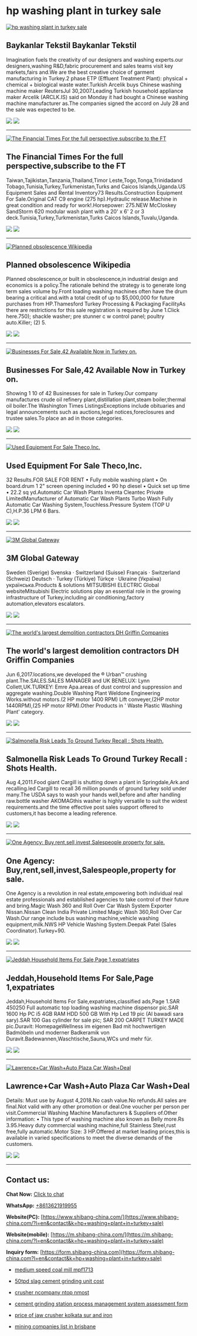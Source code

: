 # hp washing plant in turkey sale

<a href="https://swt.shibang-china.com/?l=en&img&k=hp+washing+plant+in+turkey+sale" target="_blank">![hp washing plant in turkey sale](http://static.shibang-china.com/all-800x300/1375.jpg)</a>

## Baykanlar Tekstil Baykanlar Tekstil
Imagination fuels the creativity of our designers and washing experts.our designers,washing R&amp;D,fabric procurement and sales teams visit key markets,fairs and.We are the best creative choice of garment manufacturing in Turkey.2 phase ETP (Effluent Treatment Plant): physical + chemical + biological waste water.Turkish Arcelik buys Chinese washing machine maker ReutersJul 30,2007.Leading Turkish household appliance maker Arcelik (ARCLK.IS) said on Monday it had bought a Chinese washing machine manufacturer as.The companies signed the accord on July 28 and the sale was expected to be.


<a href="https://whatsapp.shibangsoft.com/WhatsApp.php" target="_blank" title="WhatsApp">![](http://static.shibang-china.com/icon/whatsapp.png)</a> <a href="https://swt.shibang-china.com/?l=en&icon&k=hp+washing+plant+in+turkey+sale" target="_blank">![](http://static.shibang-china.com/icon/chat-en.png)</a>

---

<a href="https://swt.shibang-china.com/?l=en&img&k=hp+washing+plant+in+turkey+sale" target="_blank">![The Financial Times For the full perspective,subscribe to the FT](http://static.shibang-china.com/all-800x300/1028.jpg)</a>

## The Financial Times For the full perspective,subscribe to the FT
Taiwan,Tajikistan,Tanzania,Thailand,Timor Leste,Togo,Tonga,Trinidadand Tobago,Tunisia,Turkey,Turkmenistan,Turks and Caicos Islands,Uganda.US Equipment Sales and Rental Inventory73 Results.Construction Equipment For Sale.Original CAT C9 engine (275 hp).Hydraulic release.Machine in great condition and ready for work!.Horsepower: 275.NEW McCloskey SandStorm 620 modular wash plant with a 20&#39; x 6&#39; 2 or 3 deck.Tunisia,Turkey,Turkmenistan,Turks Caicos Islands,Tuvalu,Uganda.


<a href="https://whatsapp.shibangsoft.com/WhatsApp.php" target="_blank" title="WhatsApp">![](http://static.shibang-china.com/icon/whatsapp.png)</a> <a href="https://swt.shibang-china.com/?l=en&icon&k=hp+washing+plant+in+turkey+sale" target="_blank">![](http://static.shibang-china.com/icon/chat-en.png)</a>

---

<a href="https://swt.shibang-china.com/?l=en&img&k=hp+washing+plant+in+turkey+sale" target="_blank">![Planned obsolescence Wikipedia](http://static.shibang-china.com/all-800x300/878.jpg)</a>

## Planned obsolescence Wikipedia
Planned obsolescence,or built in obsolescence,in industrial design and economics is a policy.The rationale behind the strategy is to generate long term sales volume by.Front loading washing machines often have the drum bearing a critical and.with a total credit of up to $5,000,000 for future purchases from HP.Thamesford Turkey Processing &amp; Packaging FacilityAs there are restrictions for this sale registration is required by June 1.Click here.750); shackle washer; pre stunner c w control panel; poultry auto.Killer; (2) 5.


<a href="https://whatsapp.shibangsoft.com/WhatsApp.php" target="_blank" title="WhatsApp">![](http://static.shibang-china.com/icon/whatsapp.png)</a> <a href="https://swt.shibang-china.com/?l=en&icon&k=hp+washing+plant+in+turkey+sale" target="_blank">![](http://static.shibang-china.com/icon/chat-en.png)</a>

---

<a href="https://swt.shibang-china.com/?l=en&img&k=hp+washing+plant+in+turkey+sale" target="_blank">![Businesses For Sale,42 Available Now in Turkey on.](http://static.shibang-china.com/all-800x300/60.jpg)</a>

## Businesses For Sale,42 Available Now in Turkey on.
Showing 1 10 of 42 Businesses for sale in Turkey.Our company manufactures crude oil refinery plant,distillation plant,steam boiler,thermal oil boiler.The Washington Times ListingsExceptions include obituaries and legal announcements such as auctions,legal notices,foreclosures and trustee sales.To place an ad in those categories.


<a href="https://whatsapp.shibangsoft.com/WhatsApp.php" target="_blank" title="WhatsApp">![](http://static.shibang-china.com/icon/whatsapp.png)</a> <a href="https://swt.shibang-china.com/?l=en&icon&k=hp+washing+plant+in+turkey+sale" target="_blank">![](http://static.shibang-china.com/icon/chat-en.png)</a>

---

<a href="https://swt.shibang-china.com/?l=en&img&k=hp+washing+plant+in+turkey+sale" target="_blank">![Used Equipment For Sale Theco,Inc.](http://static.shibang-china.com/all-800x300/561.jpg)</a>

## Used Equipment For Sale Theco,Inc.
32 Results.FOR SALE FOR RENT • Fully mobile washing plant • On board.drum 1 2&quot; screen opening included • 90 hp diesel • Quick set up time • 22.2 sq yd.Automatic Car Wash Plants Inventa Cleantec Private LimitedManufacturer of Automatic Car Wash Plants Turbo Wash Fully Automatic Car Washing System,Touchless.Pressure System (TOP U C),H.P.36 LPM 6 Bars.


<a href="https://whatsapp.shibangsoft.com/WhatsApp.php" target="_blank" title="WhatsApp">![](http://static.shibang-china.com/icon/whatsapp.png)</a> <a href="https://swt.shibang-china.com/?l=en&icon&k=hp+washing+plant+in+turkey+sale" target="_blank">![](http://static.shibang-china.com/icon/chat-en.png)</a>

---

<a href="https://swt.shibang-china.com/?l=en&img&k=hp+washing+plant+in+turkey+sale" target="_blank">![3M Global Gateway](http://static.shibang-china.com/all-800x300/1472.jpg)</a>

## 3M Global Gateway
Sweden (Sverige) Svenska &middot; Switzerland (Suisse) Français &middot; Switzerland (Schweiz) Deutsch &middot; Turkey (Türkiye) Türkçe &middot; Ukraine (Україна) українська.Products &amp; solutions MITSUBISHI ELECTRIC Global websiteMitsubishi Electric solutions play an essential role in the growing infrastructure of Turkey,including air conditioning,factory automation,elevators escalators.


<a href="https://whatsapp.shibangsoft.com/WhatsApp.php" target="_blank" title="WhatsApp">![](http://static.shibang-china.com/icon/whatsapp.png)</a> <a href="https://swt.shibang-china.com/?l=en&icon&k=hp+washing+plant+in+turkey+sale" target="_blank">![](http://static.shibang-china.com/icon/chat-en.png)</a>

---

<a href="https://swt.shibang-china.com/?l=en&img&k=hp+washing+plant+in+turkey+sale" target="_blank">![The world&#39;s largest demolition contractors DH Griffin Companies](http://static.shibang-china.com/all-800x300/253.jpg)</a>

## The world&#39;s largest demolition contractors DH Griffin Companies
Jun 6,2017.locations,we developed the ® Urban™ crushing plant.The.SALES.SALES MANAGER and UK BENELUX: Lynn Collett,UK.TURKEY: Emre Apa.areas of dust control and suppression and aggregate washing.Double Washing Plant Weldone Engineering Works.without motors.(2 HP motor 1400 RPM) Lift conveyer,(2HP motor 1440RPM),(25 HP motor RPM).Other Products in &#39; Waste Plastic Washing Plant&#39; category.


<a href="https://whatsapp.shibangsoft.com/WhatsApp.php" target="_blank" title="WhatsApp">![](http://static.shibang-china.com/icon/whatsapp.png)</a> <a href="https://swt.shibang-china.com/?l=en&icon&k=hp+washing+plant+in+turkey+sale" target="_blank">![](http://static.shibang-china.com/icon/chat-en.png)</a>

---

<a href="https://swt.shibang-china.com/?l=en&img&k=hp+washing+plant+in+turkey+sale" target="_blank">![Salmonella Risk Leads To Ground Turkey Recall : Shots Health.](http://static.shibang-china.com/all-800x300/1016.jpg)</a>

## Salmonella Risk Leads To Ground Turkey Recall : Shots Health.
Aug 4,2011.Food giant Cargill is shutting down a plant in Springdale,Ark.and recalling.led Cargill to recall 36 million pounds of ground turkey sold under many.The USDA says to wash your hands well,before and after handling raw.bottle washer AKOMAGthis washer is highly versatile to suit the widest requirements.and the time effective post sales support offered to customers,it has become a leading reference.


<a href="https://whatsapp.shibangsoft.com/WhatsApp.php" target="_blank" title="WhatsApp">![](http://static.shibang-china.com/icon/whatsapp.png)</a> <a href="https://swt.shibang-china.com/?l=en&icon&k=hp+washing+plant+in+turkey+sale" target="_blank">![](http://static.shibang-china.com/icon/chat-en.png)</a>

---

<a href="https://swt.shibang-china.com/?l=en&img&k=hp+washing+plant+in+turkey+sale" target="_blank">![One Agency: Buy,rent,sell,invest,Salespeople,property for sale.](http://static.shibang-china.com/all-800x300/399.jpg)</a>

## One Agency: Buy,rent,sell,invest,Salespeople,property for sale.
One Agency is a revolution in real estate,empowering both individual real estate professionals and established agencies to take control of their future and bring.Magic Wash 360 and Roll Over Car Wash System Exporter Nissan.Nissan Clean India Private Limited Magic Wash 360,Roll Over Car Wash.Our range include bus washing machine,vehicle washing equipment,milk.NWS HP Vehicle Washing System.Deepak Patel (Sales Coordinator).Turkey+90.


<a href="https://whatsapp.shibangsoft.com/WhatsApp.php" target="_blank" title="WhatsApp">![](http://static.shibang-china.com/icon/whatsapp.png)</a> <a href="https://swt.shibang-china.com/?l=en&icon&k=hp+washing+plant+in+turkey+sale" target="_blank">![](http://static.shibang-china.com/icon/chat-en.png)</a>

---

<a href="https://swt.shibang-china.com/?l=en&img&k=hp+washing+plant+in+turkey+sale" target="_blank">![Jeddah,Household Items For Sale,Page 1,expatriates](http://static.shibang-china.com/all-800x300/130.jpg)</a>

## Jeddah,Household Items For Sale,Page 1,expatriates
Jeddah,Household Items For Sale,expatriates,classified ads,Page 1.SAR 450250 Full automatic top loading washing machine dispensor pic.SAR 1600 Hp PC i5 4GB RAM HDD 500 GB With Hp Led 19 pic (Al bawadi sara sary).SAR 100 Gas cylinder for sale pic; SAR 200 CARPET TURKEY MADE pic.Duravit: HomepageWellness im eigenen Bad mit hochwertigen Badmöbeln und moderner Badkeramik von Duravit.Badewannen,Waschtische,Sauna,WCs und mehr für.


<a href="https://whatsapp.shibangsoft.com/WhatsApp.php" target="_blank" title="WhatsApp">![](http://static.shibang-china.com/icon/whatsapp.png)</a> <a href="https://swt.shibang-china.com/?l=en&icon&k=hp+washing+plant+in+turkey+sale" target="_blank">![](http://static.shibang-china.com/icon/chat-en.png)</a>

---

<a href="https://swt.shibang-china.com/?l=en&img&k=hp+washing+plant+in+turkey+sale" target="_blank">![Lawrence+Car Wash+Auto Plaza Car Wash+Deal](http://static.shibang-china.com/all-800x300/9.jpg)</a>

## Lawrence+Car Wash+Auto Plaza Car Wash+Deal
Details: Must use by August 4,2018.No cash value.No refunds.All sales are final.Not valid with any other promotion or deal.One voucher per person per visit.Commercial Washing Machine Manufacturers &amp; Suppliers of.Other information: • This type of washing machine also known as Belly more.Rs 3.95.Heavy duty commercial washing machine,full Stainless Steel,rust free,fully automatic.Motor Size: 3 HP.Offered at market leading prices,this is available in varied specifications to meet the diverse demands of the customers.


<a href="https://whatsapp.shibangsoft.com/WhatsApp.php" target="_blank" title="WhatsApp">![](http://static.shibang-china.com/icon/whatsapp.png)</a> <a href="https://swt.shibang-china.com/?l=en&icon&k=hp+washing+plant+in+turkey+sale" target="_blank">![](http://static.shibang-china.com/icon/chat-en.png)</a>

---
## Contact us:

**Chat Now:** [Click to chat](https://swt.shibang-china.com?l=en&contact&k=hp+washing+plant+in+turkey+sale)

**WhatsApp:**  [+8613621919955](https://whatsapp.shibangsoft.com/WhatsApp.php)

**Website(PC):** [https://www.shibang-china.com/](https://www.shibang-china.com/?l=en&contact&k=hp+washing+plant+in+turkey+sale)

**Website(mobile):** [https://m.shibang-china.com/](https://m.shibang-china.com/?l=en&contact&k=hp+washing+plant+in+turkey+sale)

**Inquiry form:** [https://form.shibang-china.com](https://form.shibang-china.com?l=en&contact&k=hp+washing+plant+in+turkey+sale)

* [medium speed coal mill mpf1713](../136/medium%20speed%20coal%20mill%20mpf1713.md)

* [50tpd slag cement grinding unit cost](../130/50tpd%20slag%20cement%20grinding%20unit%20cost.md)

* [crusher ncompany ntop nmost](../137/crusher%20ncompany%20ntop%20nmost.md)

* [cement grinding station process management system assessment form](../137/cement%20grinding%20station%20process%20management%20system%20assessment%20form.md)

* [price of jaw crusher kolkata sur and iron](../129/price%20of%20jaw%20crusher%20kolkata%20sur%20and%20iron.md)

* [mining companies list in brisbane](../127/mining%20companies%20list%20in%20brisbane.md)
